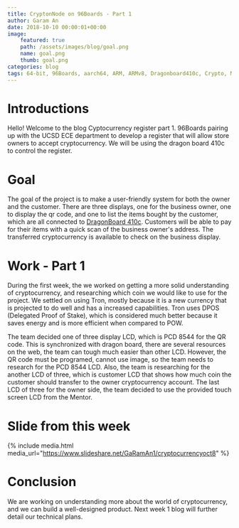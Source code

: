 ```yaml
---
title: CryptonNode on 96Boards - Part 1
author: Garam An
date: 2018-10-10 00:00:01+00:00
image:
    featured: true
    path: /assets/images/blog/goal.png
    name: goal.png
    thumb: goal.png
categories: blog
tags: 64-bit, 96Boards, aarch64, ARM, ARMv8, Dragonboard410c, Crypto, Mining, Node, Business, QR, UCSD, Cryptocurrency, LCD
---
```

	
# Introductions

Hello! Welcome to the blog Cyptocurrency register part 1. 96Boards pairing up with the UCSD ECE department to develop a register that will allow store owners to accept cryptocurrency. We will be using the dragon board 410c to control the register. 

# Goal 
	
The goal of the project is to make a user-friendly system for both the owner and the customer. There are three displays, one for the business owner, one to display the qr code, and one to list the items bought by the customer, which are all connected to [DragonBoard 410c](http://www.96boards.org/product/dragonboard410c/). Customers will be able to pay for their items with a quick scan of the business owner's address. The transferred cryptocurrency is available to check on the business display.

# Work - Part 1

During the first week, the we worked on getting a more solid understanding of cryptocurrency, and researching which coin we would like to use for the project. We settled on using Tron, mostly because it is a new currency that is projected to do well and has a increased capabilities. Tron uses DPOS (Delegated Proof of Stake), which is considered much better because it saves energy and is more efficient when compared to POW. 

The team decided one of three display LCD, which is PCD 8544 for the QR code. This is synchronized with dragon board, there are several resources on the web, the team can tough much easier than other LCD. However, the QR code must be programed, cannot use image, so the team needs to research for the PCD 8544 LCD. Also, the team is researching for the another LCD of three, which is customer LCD that shows how much coin the customer should transfer to the owner cryptocurrency account. The last LCD of three for the owner side, the team decided to use the provided touch screen LCD from the Mentor.

# Slide from this week

{% include media.html media_url="https://www.slideshare.net/GaRamAn1/cryptocurrencyoct8" %}

# Conclusion

We are working on understanding more about the world of cryptocurrency, and we can build a well-designed product. Next week 1 blog will further detail our technical plans.
